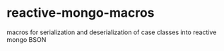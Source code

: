 reactive-mongo-macros
=====================

macros for serialization and deserialization of case classes into reactive mongo BSON